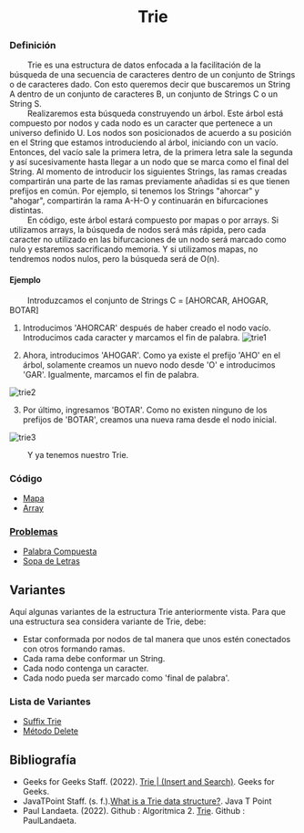 <div align="center">

# Trie  

 <div align="left">
 
 ### Definición  
 &nbsp;&nbsp;&nbsp;&nbsp;&nbsp;&nbsp;&nbsp;&nbsp;Trie es una estructura de datos enfocada a la facilitación de la búsqueda de una secuencia de caracteres dentro de un conjunto de Strings o de caracteres dado. Con esto queremos decir que buscaremos un String A dentro de un conjunto de caracteres B, un conjunto de Strings C o un String S.  
 &nbsp;&nbsp;&nbsp;&nbsp;&nbsp;&nbsp;&nbsp;&nbsp;Realizaremos esta búsqueda construyendo un árbol. Este árbol está compuesto por nodos y cada nodo es un caracter que pertenece a un universo definido U. Los nodos son posicionados de acuerdo a su posición en el String que estamos introduciendo al árbol, iniciando con un vacío. Entonces, del vacío sale la primera letra, de la primera letra sale la segunda y así sucesivamente hasta llegar a un nodo que se marca como el final del String. Al momento de introducir los siguientes Strings, las ramas creadas compartirán una parte de las ramas previamente añadidas si es que tienen prefijos en común. Por ejemplo, si tenemos los Strings "ahorcar" y "ahogar", compartirán la rama A-H-O y continuarán en bifurcaciones distintas.  
 &nbsp;&nbsp;&nbsp;&nbsp;&nbsp;&nbsp;&nbsp;&nbsp;En código, este árbol estará compuesto por mapas o por arrays. Si utilizamos arrays, la búsqueda de nodos será más rápida, pero cada caracter no utilizado en las bifurcaciones de un nodo será marcado como nulo y estaremos sacrificando memoria. Y si utilizamos mapas, no tendremos nodos nulos, pero la búsqueda será de O(n).
 #### Ejemplo
  &nbsp;&nbsp;&nbsp;&nbsp;&nbsp;&nbsp;&nbsp;&nbsp;Introduzcamos el conjunto de Strings C = [AHORCAR, AHOGAR, BOTAR]
  1. Introducimos 'AHORCAR' después de haber creado el nodo vacío. Introducimos cada caracter y marcamos el fin de palabra.
  ![trie1](https://imgur.com/gopoyFK.png)

  2. Ahora, introducimos 'AHOGAR'. Como ya existe el prefijo 'AHO' en el árbol, solamente creamos un nuevo nodo desde 'O' e introducimos 'GAR'. Igualmente, marcamos el fin de palabra.

  ![trie2](https://imgur.com/G1fL3Ab.png)

  3. Por último, ingresamos 'BOTAR'. Como no existen ninguno de los prefijos de 'BOTAR', creamos una nueva rama desde el nodo inicial.

  ![trie3](https://imgur.com/93wwXS1.png)

&nbsp;&nbsp;&nbsp;&nbsp;&nbsp;&nbsp;&nbsp;&nbsp;Y ya tenemos nuestro Trie.

   ### Código
  * [Mapa](https://github.com/marinovivianUPB/Algoritmica/blob/1a45c7bb83e0090c5acc73a806b567b5588bdc51/Estructura%20de%20Datos/Trie/trieMap.cpp)
  * [Array](https://github.com/marinovivianUPB/Algoritmica/blob/caec4a4a9857d6ca48046b6dbc583d9eb979755e/Estructura%20de%20Datos/Trie/trieArray.cpp)
  
  ### [Problemas](https://github.com/marinovivianUPB/Algoritmica/blob/main/Estructura%20de%20Datos/Trie/Problemas)
  * [Palabra Compuesta](https://github.com/marinovivianUPB/Algoritmica/blob/main/Estructura%20de%20Datos/Trie/Problemas/buscarPalabraCompuesta)
  * [Sopa de Letras](https://github.com/marinovivianUPB/Algoritmica/blob/main/Estructura%20de%20Datos/Trie/Problemas/sopaDeLetras)
  ## Variantes  
  Aquí algunas variantes de la estructura Trie anteriormente vista. Para que una estructura sea considera variante de Trie, debe: 
   * Estar conformada por nodos de tal manera que unos estén conectados con otros formando ramas.
   * Cada rama debe conformar un String. 
   * Cada nodo contenga un caracter.  
   * Cada nodo pueda ser marcado como 'final de palabra'.  
   
### Lista de Variantes  

  * [Suffix Trie](https://github.com/marinovivianUPB/Algoritmica/edit/main/Estructura%20de%20Datos/Trie/Variantes/Suffix%20Trie)
  * [Método Delete](https://github.com/marinovivianUPB/Algoritmica/edit/main/Estructura%20de%20Datos/Trie/Variantes/Metodo%20Delete/metodoDeleteArray.cpp)
## Bibliografía 

* Geeks for Geeks Staff. (2022). [Trie | (Insert and Search)](https://www.geeksforgeeks.org/trie-insert-and-search/). Geeks for Geeks.  
* JavaTPoint Staff. (s. f.).[What is a Trie data structure?](https://www.javatpoint.com/trie-data-structure). Java T Point
* Paul Landaeta. (2022). Github : Algoritmica 2. [Trie](https://github.com/PaulLandaeta/algoritmica2/tree/master/contenido/Estructura_de_datos/trie). Github : PaulLandaeta.
